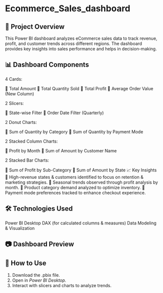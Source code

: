 # Ecommerce_Sales_dashboard

## 📌 Project Overview

This Power BI dashboard analyzes eCommerce sales data to track revenue, profit, and customer trends across different regions. The dashboard provides key insights into sales performance and helps in decision-making.

## 📊 Dashboard Components

4 Cards:

📌 Total Amount
📌 Total Quantity Sold
📌 Total Profit
📌 Average Order Value (New Column)

2 Slicers:

📌 State-wise Filter
📌 Order Date Filter (Quarterly)

2 Donut Charts:

📌 Sum of Quantity by Category
📌 Sum of Quantity by Payment Mode

2 Stacked Column Charts:

📌 Profit by Month
📌 Sum of Amount by Customer Name

2 Stacked Bar Charts:

📌 Sum of Profit by Sub-Category
📌 Sum of Amount by State
📈 Key Insights
📌 High-revenue states & customers identified to focus on retention & marketing strategies.
📌 Seasonal trends observed through profit analysis by month.
📌 Product category demand analyzed to optimize inventory.
📌 Payment mode preferences tracked to enhance checkout experience.

## 🛠️ Technologies Used

Power BI Desktop
DAX (for calculated columns & measures)
Data Modeling & Visualization

## 📷 Dashboard Preview


## 🚀 How to Use  
1. Download the .pbix file.  
2. Open in *Power BI Desktop*.  
3. Interact with slicers and charts to analyze trends.
